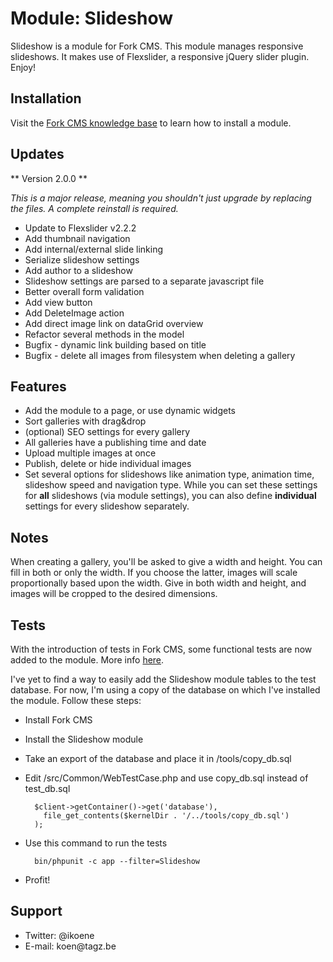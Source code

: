 # Module: Slideshow

Slideshow is a module for Fork CMS. This module manages responsive slideshows. It makes use of Flexslider, a responsive jQuery slider plugin. Enjoy!

## Installation

Visit the [Fork CMS knowledge base](http://fork-cms.com/knowledge-base) to learn how to install a module.

## Updates

** Version 2.0.0 **

*This is a major release, meaning you shouldn't just upgrade by replacing the files. A complete reinstall is required.*

- Update to Flexslider v2.2.2
- Add thumbnail navigation
- Add internal/external slide linking
- Serialize slideshow settings
- Add author to a slideshow
- Slideshow settings are parsed to a separate javascript file
- Better overall form validation
- Add view button
- Add DeleteImage action
- Add direct image link on dataGrid overview
- Refactor several methods in the model
- Bugfix - dynamic link building based on title
- Bugfix - delete all images from filesystem when deleting a gallery

## Features

<ul>
	<li>Add the module to a page, or use dynamic widgets</li>
	<li>Sort galleries with drag&drop</li>
	<li>(optional) SEO settings for every gallery</li>
	<li>All galleries have a publishing time and date</li>
	<li>Upload multiple images at once</li>
	<li>Publish, delete or hide individual images</li>
	<li>Set several options for slideshows like animation type, animation time, slideshow speed and navigation type. While you can set these settings for <b>all</b> slideshows (via module settings), you can also define <b>individual</b> settings for every slideshow separately. </li>
</ul>

## Notes

When creating a gallery, you'll be asked to give a width and height. You can fill in both or only the width. If you choose the latter, images will scale proportionally based upon the width. Give in both width and height, and images will be cropped to the desired dimensions.

## Tests

With the introduction of tests in Fork CMS, some functional tests are now added to the module. More info [here](http://www.fork-cms.com/blog/detail/forkathon-introducing-tests).

I've yet to find a way to easily add the Slideshow module tables to the test database. For now, I'm using a copy of the database on which I've installed the module. Follow these steps:

* Install Fork CMS
* Install the Slideshow module
* Take an export of the database and place it in /tools/copy_db.sql
* Edit /src/Common/WebTestCase.php and use copy_db.sql instead of test_db.sql

        $client->getContainer()->get('database'),
          file_get_contents($kernelDir . '/../tools/copy_db.sql')
        ); 
* Use this command to run the tests

        bin/phpunit -c app --filter=Slideshow
* Profit!
 

## Support

<ul>
	<li>Twitter: @ikoene</li>
	<li>E-mail: koen@tagz.be</li>
</ul>
